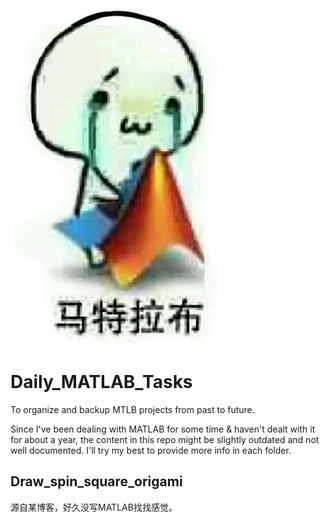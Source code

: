 ![logo](./logo.jpg)

# Daily_MATLAB_Tasks

To organize and backup MTLB projects from past to future.

Since I've been dealing with MATLAB for some time & haven't dealt with it for about a year, the content in this repo might be slightly outdated and not well documented. I'll try my best to provide more info in each folder.

## Draw_spin_square_origami

源自某博客，好久没写MATLAB找找感觉。

